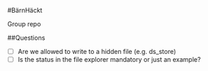 #BärnHäckt

Group repo

##Questions
- [ ] Are we allowed to write to a hidden file (e.g. ds_store)
- [ ] Is the status in the file explorer mandatory or just an example?
